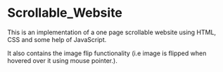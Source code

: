 # Scrollable_Website
This is an implementation of a one page scrollable website using HTML, CSS and some help of JavaScript.

It also contains the image flip functionality (i.e image is flipped when hovered over it using mouse pointer.).
